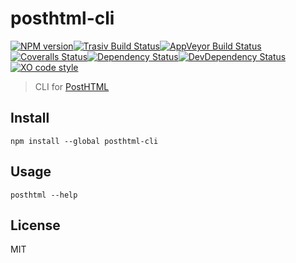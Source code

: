 # posthtml-cli

[![NPM version][npm-image]][npm-url][![Trasiv Build Status][travis-image]][travis-url][![AppVeyor Build Status][appveyor-img]][appveyor][![Coveralls Status][coveralls-image]][coveralls-url][![Dependency Status][depstat-image]][depstat-url][![DevDependency Status][depstat-dev-image]][depstat-dev-url][![XO code style][codestyle-image]][codestyle-url]

> CLI for [PostHTML][posthtml-url]

## Install

```
npm install --global posthtml-cli
```

## Usage

```
posthtml --help
```

## License
MIT

[posthtml-url]: http://github.com/posthtml/posthtml

[npm-url]: https://npmjs.org/package/posthtml-cli
[npm-image]: http://img.shields.io/npm/v/posthtml-cli.svg?style=flat-square

[travis-url]: https://travis-ci.org/GitScrum/posthtml-cli
[travis-image]: http://img.shields.io/travis/GitScrum/posthtml-cli.svg?style=flat-square&label=unix

[appveyor]:     https://ci.appveyor.com/project/GitScrum/posthtml-cli
[appveyor-img]: https://img.shields.io/appveyor/ci/GitScrum/posthtml-cli.svg?style=flat-square&label=windows

[coveralls-url]: https://coveralls.io/r/GitScrum/posthtml-cli
[coveralls-image]: http://img.shields.io/coveralls/GitScrum/posthtml-cli.svg?style=flat-square

[depstat-url]: https://david-dm.org/GitScrum/posthtml-cli
[depstat-image]: https://david-dm.org/GitScrum/posthtml-cli.svg?style=flat-square

[depstat-dev-url]: https://david-dm.org/GitScrum/posthtml-cli
[depstat-dev-image]: https://david-dm.org/GitScrum/posthtml-cli/dev-status.svg?style=flat-square

[codestyle-url]: https://github.com/sindresorhus/xo
[codestyle-image]: https://img.shields.io/badge/code_style-XO-5ed9c7.svg?style=flat-square
